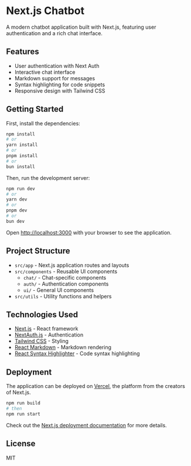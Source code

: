 # Next.js Chatbot

A modern chatbot application built with Next.js, featuring user authentication and a rich chat interface.

## Features

- User authentication with Next Auth
- Interactive chat interface
- Markdown support for messages
- Syntax highlighting for code snippets
- Responsive design with Tailwind CSS

## Getting Started

First, install the dependencies:

```bash
npm install
# or
yarn install
# or
pnpm install
# or
bun install
```

Then, run the development server:

```bash
npm run dev
# or
yarn dev
# or
pnpm dev
# or
bun dev
```

Open [http://localhost:3000](http://localhost:3000) with your browser to see the application.

## Project Structure

- `src/app` - Next.js application routes and layouts
- `src/components` - Reusable UI components
  - `chat/` - Chat-specific components
  - `auth/` - Authentication components
  - `ui/` - General UI components
- `src/utils` - Utility functions and helpers

## Technologies Used

- [Next.js](https://nextjs.org/) - React framework
- [NextAuth.js](https://next-auth.js.org/) - Authentication
- [Tailwind CSS](https://tailwindcss.com/) - Styling
- [React Markdown](https://github.com/remarkjs/react-markdown) - Markdown rendering
- [React Syntax Highlighter](https://github.com/react-syntax-highlighter/react-syntax-highlighter) - Code syntax highlighting

## Deployment

The application can be deployed on [Vercel](https://vercel.com/), the platform from the creators of Next.js.

```bash
npm run build
# then
npm run start
```

Check out the [Next.js deployment documentation](https://nextjs.org/docs/app/building-your-application/deploying) for more details.

## License

MIT

